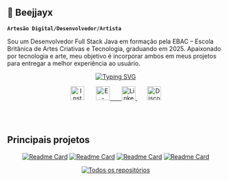 
## 🐝 Beejjayx

**`Artesão Digital/Desenvolvedor/Artista`**

<p align="left"> Sou um Desenvolvedor Full Stack Java em formação pela EBAC – Escola Britânica de Artes Criativas e Tecnologia, graduando em 2025. Apaixonado por tecnologia e arte, meu objetivo é incorporar ambos em meus projetos para entregar a melhor experiência ao usuário. <!-- ##TO BE ADDED Você pode conferir meu portfólio completo *aqui*  --> </p>


<!-- description gif -->
<p  align="center">
    <a href="https://git.io/typing-svg"><img src="https://readme-typing-svg.demolab.com?font=Fira+Code&size=19&pause=1000&center=true&width=435&lines=Developer+Fullstack+Java;Experi%C3%AAncia+em+Design+Gr%C3%A1fico+e+UI%2FUX+;Em+constante+evolu%C3%A7%C3%A3o!" alt="Typing SVG" /></a>
    
</p>


<!-- seção de redes sociais -->
<p align="center"
  <a href="https://www.instagram.com/benjidelrei"><img width="32px" alt="Instagram" title="Instagram" src="https://i.imgur.com/4HMxZBr.png"/> 
  </a> 
  &#8287;&#8287;&#8287;&#8287;&#8287;
  <a href="mailto:benjidelrei@outlook.com"><img width="32px" alt="E-mail" title="Entre em contato por E-mail" src="https://i.imgur.com/dwJuGvl.png"/>  
  &#8287;&#8287;&#8287;&#8287;&#8287;
  </a>
   <a href="https://www.linkedin.com/in/benjirei/"><img width="32px" alt="Linkedin" title="Linkedin" src="https://i.imgur.com/M5CroK0.png"/>
  </a>
  &#8287;&#8287;&#8287;&#8287;&#8287;
   <a href="https://discord.gg/GcNWK9y6"><img width="32px" alt="Discord" title="Entre em contato pelo Discord" src="https://i.imgur.com/Q3CE2Xm.png"/>
  </a>
</p>

<br />
<br />


<!-- seção de projetos -->
<h2>Principais projetos</h2>
<section align="center" display="flex">

  [![Readme Card](https://github-readme-stats.vercel.app/api/pin/?username=beejjayx&repo=e-food&theme=github_dark)](https://github.com/beejjayx/e-food)
  [![Readme Card](https://github-readme-stats.vercel.app/api/pin/?username=beejjayx&repo=mononoke-hime&theme=github_dark)](https://github.com/beejjayx/Mononoke-Hime.git)
  [![Readme Card](https://github-readme-stats.vercel.app/api/pin/?username=beejjayx&repo=pandora&theme=github_dark)](https://github.com/beejjayx/contact-list.git)
  [![Readme Card](https://github-readme-stats.vercel.app/api/pin/?username=beejjayx&repo=contact-list&theme=github_dark)](https://github.com/beejjayx/contact-list.git)

<a href="https://github.com/beejjayx?tab=repositories&sort="><img alt="Todos os repositórios" title="Ver todos os repositórios" src="https://custom-icon-badges.demolab.com/badge/-My%20Repos-lightgray?style=for-the-badge&logoColor=white&logo=repohttps://custom-icon-badges.demolab.com/badge/-My%20Repos-blue?style=for-the-badge&logoColor=white&logo=repo
"/></a>

</section>



<!-- seção de linguagens -->



<!-- ##TO BE ADDED  seção de status -->
<!-- ![Anurag's GitHub stats](https://github-readme-stats.vercel.app/api?username=beejjayx&show=reviews=true&theme=github_dark) -->

<!-- ##TO BE ADDED Contributions -->
<!-- [![GitHub Streak](https://streak-stats.demolab.com/?user=beejjayx&theme=dark)](https://git.io/streak-stats) -->


